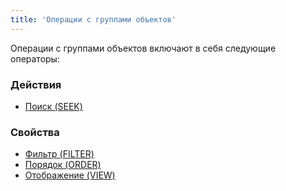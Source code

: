```yaml
---
title: 'Операции с группами объектов'
---
```


Операции с группами объектов включают в себя следующие операторы:

### Действия

-   [Поиск (SEEK)](Search_SEEK_.md)

### Свойства

-   [Фильтр (FILTER)](Filter_FILTER_.md)
-   [Порядок (ORDER)](Order_ORDER_.md)
-   [Отображение (VIEW)](View_VIEW_.md)
